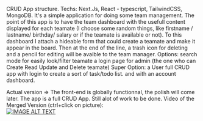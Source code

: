 
CRUD App structure. Techs: Next.Js, React - typescript, TailwindCSS, MongoDB.
It's a simple application for doing some team management.
The point of this app is to have the team dashboard with the usefull content displayed for each teamate (I choose some random things, like firstname / lastname/ birthday/ salary or if the teamate is available or not).
To this dashboard I attach a hideable form that could create a teamate and make it appear in the board.
Then at the end of the line, a trash icon for deleting and a pencil for editing will be avaible to the team manager.
Options:
search mode for easily look/filter teamate
a login page for admin (the one who can Create Read Update and Delete teamate)
Super Option:
a User full CRUD app with login to create a sort of task/todo list. and with an account dashboard.

Actual version => The front-end is globally functionnal, the polish will come later. 
The app is a full CRUD App.
Still alot of work to be done.
Video of the Merged Version (ctrl+click on picture):  
[![IMAGE ALT TEXT](https://upload.wikimedia.org/wikipedia/commons/thumb/1/1f/Logo_of_YouTube_%282005-2006%29.svg/189px-Logo_of_YouTube_%282005-2006%29.svg.png)](https://youtu.be/ap2QLKuS0zo "CRUD app Next.JS TS Tailwind")
